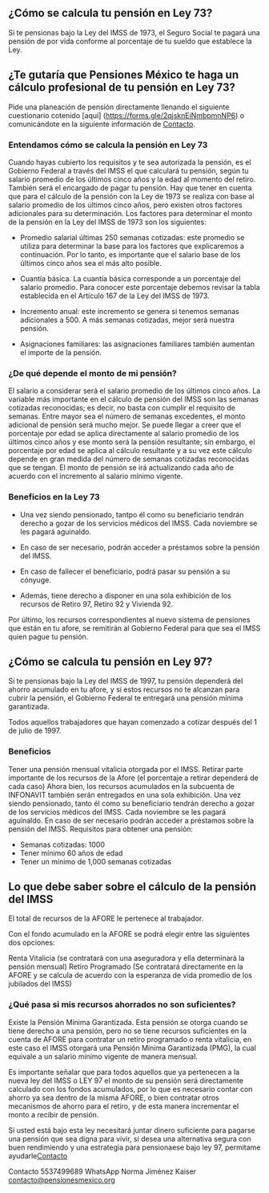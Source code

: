 ## ¿Cómo se calcula tu pensión en Ley 73? 

Si te pensionas bajo la Ley del IMSS de 1973, el Seguro Social te pagará una pensión de por vida conforme al porcentaje de tu sueldo que establece la Ley.

## ¿Te gutaría que Pensiones México te haga un cálculo profesional de tu pensión en Ley 73? 

Pide una planeación de pensión directamente llenando el siguiente cuestionario cotenido [aquí] (https://forms.gle/2qjsknEiNmbpmnNP6) o comunicándote en la siguiente información de [Contacto](https://pensionesmexico.github.io/2018/03/contacto.html).

###  Entendamos cómo se calcula la pensión en Ley 73

Cuando hayas cubierto los requisitos y te sea autorizada la pensión, es el Gobierno Federal a través del IMSS el que calculará tu pensión, según tu salario promedio de los últimos cinco años y la edad al momento del retiro. También será el encargado de pagar tu pensión. Hay que tener en cuenta que para el cálculo de la pensión con la Ley de 1973 se realiza con base al salario promedio de los últimos cinco años, pero existen otros factores adicionales para su determinación. Los factores para determinar el monto de la pensión en la Ley del IMSS de 1973 son los siguientes:

- Promedio salarial últimas 250 semanas cotizadas: este promedio se utiliza para determinar la base para los factores que explicaremos a continuación. Por lo tanto, es importante que el salario base de los últimos cinco años sea el más alto posible.

- Cuantía básica. La cuantía básica corresponde a un porcentaje del salario promedio. Para conocer este porcentaje debemos revisar la tabla establecida en el Artículo 167 de la Ley del IMSS de 1973.

- Incremento anual: este incremento se genera si tenemos semanas adicionales a 500. A más semanas cotizadas, mejor será nuestra pensión.

- Asignaciones familiares: las asignaciones familiares también aumentan el importe de la pensión.

### ¿De qué depende el monto de mi pensión?

El salario a considerar será el salario promedio de los últimos cinco años.
La variable más importante en el cálculo de pensión del IMSS son las semanas cotizadas reconocidas; es decir, no basta con cumplir el requisito de semanas. Entre mayor sea el número de semanas excedentes, el monto adicional de pensión será mucho mejor.
Se puede llegar a creer que el porcentaje por edad se aplica directamente al salario promedio de los últimos cinco años y ese monto será la pensión resultante; sin embargo, el porcentaje por edad se aplica al cálculo resultante y a su vez este cálculo depende en gran medida del número de semanas cotizadas reconocidas que se tengan.
El monto de pensión se irá actualizando cada año de acuerdo con el incremento al salario mínimo vigente.

### Beneficios en la Ley 73

- Una vez siendo pensionado, tantpo él como su beneficiario tendrán derecho a gozar de los servicios médicos del IMSS.
Cada noviembre se les pagará aguinaldo.

- En caso de ser necesario, podrán acceder a préstamos sobre la pensión del IMSS.

- En caso de fallecer el beneficiario, podrá pasar su pensión a su cónyuge. 

- Además, tiene derecho a disponer en una sola exhibición de los recursos de Retiro 97, Retiro 92 y Vivienda 92.  
 
Por último, los recursos correspondientes al nuevo sistema de pensiones que están en tu afore, se remitirán al Gobierno Federal para que sea el IMSS quien pague tu pensión.


## ¿Cómo se calcula tu pensión en Ley 97?

Si te pensionas bajo la Ley del IMSS de 1997, tu pensión dependerá del ahorro acumulado en tu afore, y si estos recursos no te alcanzan para cubrir la pensión, el Gobierno Federal te entregará una pensión mínima garantizada.

Todos aquellos trabajadores que hayan comenzado a cotizar después del 1 de julio de 1997.

### Beneficios

Tener una pensión mensual vitalicia otorgada por el IMSS.
Retirar parte importante de los recursos de la Afore (el porcentaje a retirar dependerá de cada caso)
Ahora bien, los recursos acumulados en la subcuenta de INFONAVIT también serán entregados en una sola exhibición.
Una vez siendo pensionado, tanto él como su beneficiario tendrán derecho a gozar de los servicios médicos del IMSS.
Cada noviembre se les pagará aguinaldo.
En caso de ser necesario podrán acceder a préstamos sobre la pensión del IMSS.
Requisitos para obtener una pensión:

- Semanas cotizadas: 1000
- Tener mínimo 60 años de edad
- Tener un mínimo de 1,000 semanas cotizadas

## Lo que debe saber sobre el cálculo de la pensión del IMSS

El total de recursos de la AFORE le pertenece al trabajador.

Con el fondo acumulado en la AFORE se podrá elegir entre las siguientes dos opciones:

Renta Vitalicia (se contratará con una aseguradora y ella determinará la pensión mensual)
Retiro Programado (Se contratará directamente en la AFORE y se calcula de acuerdo con la esperanza de vida promedio de los jubilados del IMSS)

### ¿Qué pasa si mis recursos ahorrados no son suficientes?

Existe la Pensión Mínima Garantizada. Esta pensión se otorga cuando se tiene derecho a una pensión, pero no se tiene recursos suficientes en la cuenta de AFORE para contratar un retiro programado o renta vitalicia, en este caso el IMSS otorgará una Pensión Mínima Garantizada (PMG), la cual equivale a un salario mínimo vigente de manera mensual.

Es importante señalar que para todos aquellos que ya pertenecen a la nueva ley del IMSS o LEY 97 el monto de su pensión será directamente calculado con los fondos acumulados, por lo que es necesario contar con ahorro ya sea dentro de la misma AFORE, o bien contratar otros mecanismos de ahorro para el retiro, y de esta manera incrementar el monto a recibir de pensión.

Si usted está bajo esta ley necesitará juntar dinero suficiente para pagarse una pensión que sea digna para vivir, si desea una alternativa segura con buen rendimiendo y una estrategia para pensionaese bajo ley 97, permitame ayudarle[Contacto](https://pensionesmexico.github.io/2018/03/contacto.html)

Contacto 
5537499689 WhatsApp
Norma Jiménez Kaiser
contacto@pensionesmexico.org
